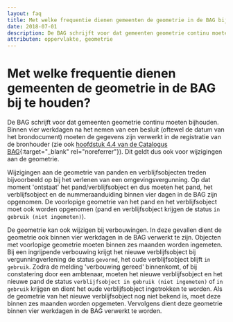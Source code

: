 ```yaml
---
layout: faq
title: Met welke frequentie dienen gemeenten de geometrie in de BAG bij te houden?
date: 2018-07-01
description: De BAG schrijft voor dat gemeenten geometrie continu moeten bijhouden. Binnen vier werkdagen na het nemen van een besluit (oftewel de datum van het brondocument) moeten de gegevens zijn verwerkt in de registratie van de bronhouder.
attributen: oppervlakte, geometrie
---
```


# Met welke frequentie dienen gemeenten de geometrie in de BAG bij te houden?

De BAG schrijft voor dat gemeenten geometrie continu moeten bijhouden. Binnen vier werkdagen na het nemen van een besluit (oftewel de datum van het brondocument) moeten de gegevens zijn verwerkt in de registratie van de bronhouder (zie ook [hoofdstuk 4.4 van de Catalogus BAG](https://imbag.github.io/catalogus/hoofdstukken/gegevenskwaliteit#44-actualiteit){:target="_blank" rel="noreferrer"}). Dit geldt dus ook voor wijzigingen aan de geometrie.

Wijzigingen aan de geometrie van panden en verblijfsobjecten treden bijvoorbeeld op bij het verlenen van een omgevingsvergunning. Op dat moment 'ontstaat' het pand/verblijfsobject en dus moeten het pand, het verblijfsobject en de nummeraanduiding binnen vier dagen in de BAG zijn opgenomen. De voorlopige geometrie van het pand en het verblijfsobject moet ook worden opgenomen (pand en verblijfsobject krijgen de status `in gebruik (niet ingemeten)`).

De geometrie kan ook wijzigen bij verbouwingen. In deze gevallen dient de geometrie ook binnen vier werkdagen in de BAG verwerkt te zijn. Objecten met voorlopige geometrie moeten binnen zes maanden worden ingemeten. Bij een ingrijpende verbouwing krijgt het nieuwe verblijfsobject bij vergunningverlening de status `gevormd`, het oude verblijfsobject blijft `in gebruik`. Zodra de melding 'verbouwing gereed' binnenkomt, of bij constatering door een ambtenaar, moeten het nieuwe verblijfsobject en het nieuwe pand de status `verblijfsobject in gebruik (niet ingemeten)` of `in gebruik` krijgen en dient het oude verblijfsobject ingetrokken te worden. Als de geometrie van het nieuwe verblijfsobject nog niet bekend is, moet deze binnen zes maanden worden opgemeten. Vervolgens dient deze geometrie binnen vier werkdagen in de BAG verwerkt te worden.
